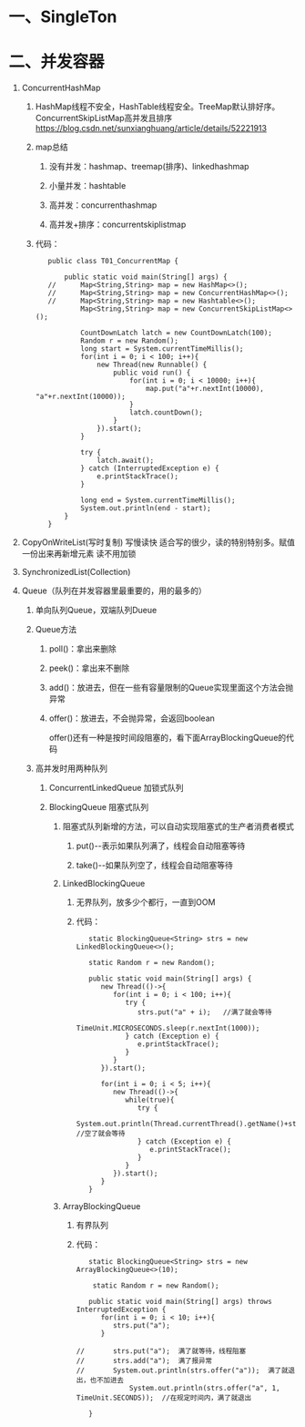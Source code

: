 # 一、SingleTon

# 二、并发容器

   1. ConcurrentHashMap
      1. HashMap线程不安全，HashTable线程安全。TreeMap默认排好序。
         ConcurrentSkipListMap高并发且排序 https://blog.csdn.net/sunxianghuang/article/details/52221913
         
      2. map总结
         1. 没有并发：hashmap、treemap(排序)、linkedhashmap
         
         2. 小量并发：hashtable
         
         3. 高并发：concurrenthashmap
         
         4. 高并发+排序：concurrentskiplistmap
	 
      3. 代码：
      
         ```
	    	public class T01_ConcurrentMap {
	
				public static void main(String[] args) {
			//		Map<String,String> map = new HashMap<>();
			//		Map<String,String> map = new ConcurrentHashMap<>();
			//		Map<String,String> map = new Hashtable<>();
					Map<String,String> map = new ConcurrentSkipListMap<>();

					CountDownLatch latch = new CountDownLatch(100);
					Random r = new Random();
					long start = System.currentTimeMillis();
					for(int i = 0; i < 100; i++){
						new Thread(new Runnable() {
							public void run() {
								for(int i = 0; i < 10000; i++){
									map.put("a"+r.nextInt(10000), "a"+r.nextInt(10000));
								}
								latch.countDown();
							}
						}).start();
					}

					try {
						latch.await();
					} catch (InterruptedException e) {
						e.printStackTrace();
					}

					long end = System.currentTimeMillis();
					System.out.println(end - start);
				}
			}
		 ```
      
         
2. CopyOnWriteList(写时复制) 写慢读快  适合写的很少，读的特别特别多。赋值一份出来再新增元素  读不用加锁

3. SynchronizedList(Collection)

4. Queue（队列在并发容器里最重要的，用的最多的）

   1. 单向队列Queue，双端队列Dueue
   
   2. Queue方法
   
      1. poll()：拿出来删除
            
      2. peek()：拿出来不删除 
      
      3. add()：放进去，但在一些有容量限制的Queue实现里面这个方法会抛异常
      
      4. offer()：放进去，不会抛异常，会返回boolean
      
         offer()还有一种是按时间段阻塞的，看下面ArrayBlockingQueue的代码
   
   2. 高并发时用两种队列
   
      1. ConcurrentLinkedQueue   加锁式队列
      
      2. BlockingQueue  阻塞式队列
      
         1. 阻塞式队列新增的方法，可以自动实现阻塞式的生产者消费者模式
         
            1. put()--表示如果队列满了，线程会自动阻塞等待
            
            2. take()--如果队列空了，线程会自动阻塞等待
      
         1. LinkedBlockingQueue 
         
            1. 无界队列，放多少个都行，一直到OOM
            
            2. 代码：
            
               ```
                  static BlockingQueue<String> strs = new LinkedBlockingQueue<>();
	
                  static Random r = new Random();

                  public static void main(String[] args) {
                     new Thread(()->{
                        for(int i = 0; i < 100; i++){
                           try {
                              strs.put("a" + i);   //满了就会等待
                              TimeUnit.MICROSECONDS.sleep(r.nextInt(1000)); 
                           } catch (Exception e) {
                              e.printStackTrace();
                           }
                        }
                     }).start();

                     for(int i = 0; i < 5; i++){
                        new Thread(()->{
                           while(true){
                              try {
                                 System.out.println(Thread.currentThread().getName()+strs.take()); //空了就会等待
                              } catch (Exception e) {
                                 e.printStackTrace();
                              }
                           }
                        }).start();
                     }
                  }
               ```
         
         2. ArrayBlockingQueue 
         
            1. 有界队列
            
            2. 代码：
            
               ```
                  static BlockingQueue<String> strs = new ArrayBlockingQueue<>(10);
	
	               static Random r = new Random();
                  
                  public static void main(String[] args) throws InterruptedException {
                     for(int i = 0; i < 10; i++){
                        strs.put("a");
                     }

               //		strs.put("a");  满了就等待，线程阻塞
               //		strs.add("a");  满了报异常
               //		System.out.println(strs.offer("a"));  满了就退出，也不加进去
                     		System.out.println(strs.offer("a", 1, TimeUnit.SECONDS));  //在规定时间内，满了就退出

                  }
               ```

